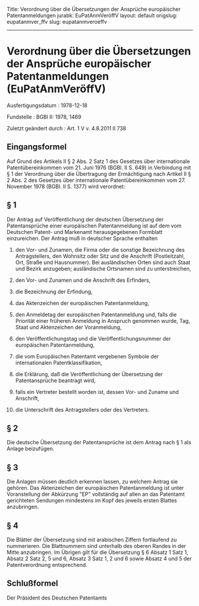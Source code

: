 Title: Verordnung über die Übersetzungen der Ansprüche europäischer Patentanmeldungen
jurabk: EuPatAnmVeröffV
layout: default
origslug: eupatanmver_ffv
slug: eupatanmveroeffv

---

# Verordnung über die Übersetzungen der Ansprüche europäischer Patentanmeldungen (EuPatAnmVeröffV)

Ausfertigungsdatum
:   1978-12-18

Fundstelle
:   BGBl II: 1978, 1469

Zuletzt geändert durch
:   Art. 1 V v. 4.8.2011 II 738


## Eingangsformel

Auf Grund des Artikels II § 2 Abs. 2 Satz 1 des Gesetzes über
internationale Patentübereinkommen vom 21. Juni 1976 (BGBl. II S. 649)
in Verbindung mit § 1 der Verordnung über die Übertragung der
Ermächtigung nach Artikel II § 2 Abs. 2 des Gesetzes über
internationale Patentübereinkommen vom 27. November 1978 (BGBl. II S.
1377) wird verordnet:


## § 1

Der Antrag auf Veröffentlichung der deutschen Übersetzung der
Patentansprüche einer europäischen Patentanmeldung ist auf dem vom
Deutschen Patent- und Markenamt herausgegebenen Formblatt
einzureichen. Der Antrag muß in deutscher Sprache enthalten

1.  den Vor- und Zunamen, die Firma oder die sonstige Bezeichnung des
    Antragstellers, den Wohnsitz oder Sitz und die Anschrift
    (Postleitzahl, Ort, Straße und Hausnummer). Bei ausländischen Orten
    sind auch Staat und Bezirk anzugeben; ausländische Ortsnamen sind zu
    unterstreichen,


2.  den Vor- und Zunamen und die Anschrift des Erfinders,


3.  die Bezeichnung der Erfindung,


4.  das Aktenzeichen der europäischen Patentanmeldung,


5.  den Anmeldetag der europäischen Patentanmeldung und, falls die
    Priorität einer früheren Anmeldung in Anspruch genommen wurde, Tag,
    Staat und Aktenzeichen der Voranmeldung,


6.  den Veröffentlichungstag und die Veröffentlichungsnummer der
    europäischen Patentanmeldung,


7.  die vom Europäischen Patentamt vergebenen Symbole der internationalen
    Patentklassifikation,


8.  die Erklärung, daß die Veröffentlichung der Übersetzung der
    Patentansprüche beantragt wird,


9.  falls ein Vertreter bestellt worden ist, dessen Vor- und Zuname und
    Anschrift,


10. die Unterschrift des Antragstellers oder des Vertreters.





## § 2

Die deutsche Übersetzung der Patentansprüche ist dem Antrag nach § 1
als Anlage beizufügen.


## § 3

Die Anlagen müssen deutlich erkennen lassen, zu welchem Antrag sie
gehören. Das Aktenzeichen der europäischen Patentanmeldung ist unter
Voranstellung der Abkürzung "EP" vollständig auf allen an das
Patentamt gerichteten Sendungen mindestens im Kopf des jeweils ersten
Blattes anzubringen.


## § 4

Die Blätter der Übersetzung sind mit arabischen Ziffern fortlaufend zu
nummerieren. Die Blattnummern sind unterhalb des oberen Randes in der
Mitte anzubringen. Im Übrigen gilt für die Übersetzung § 6 Absatz 1
Satz 1, Absatz 2 Satz 2, 5 und 6, Absatz 3 Satz 1, 2 und 6 sowie
Absatz 4 und 5 der Patentverordnung entsprechend.


## Schlußformel

Der Präsident des Deutschen Patentamts

